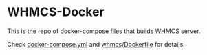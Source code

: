 # WHMCS-Docker

This is the repo of docker-compose files that builds WHMCS server.

Check [docker-compose.yml](docker-compose.yml) and [whmcs/Dockerfile](whmcs/Dockerfile) for details.
